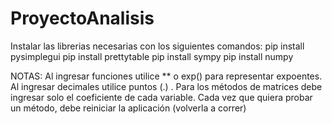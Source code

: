 # ProyectoAnalisis

Instalar las librerias necesarias con los siguientes comandos:
pip install pysimplegui
pip install prettytable
pip install sympy
pip install numpy

NOTAS:
Al ingresar funciones utilice ** o exp()  para representar expoentes.
Al ingresar decimales utilice puntos (.) .
Para los métodos de matrices debe ingresar solo el coeficiente de cada variable.
Cada vez que quiera probar un método, debe reiniciar la aplicación (volverla a correr)
